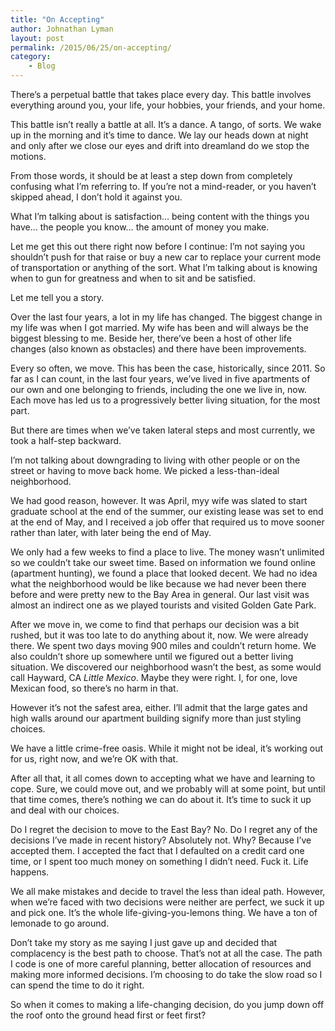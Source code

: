 ```yaml
---
title: "On Accepting"
author: Johnathan Lyman
layout: post
permalink: /2015/06/25/on-accepting/
category:
    - Blog
---
```


There’s a perpetual battle that takes place every day. This battle involves everything around you, your life, your hobbies, your friends, and your home.

This battle isn’t really a battle at all. It’s a dance. A tango, of sorts. We wake up in the morning and it’s time to dance. We lay our heads down at night and only after we close our eyes and drift into dreamland do we stop the motions.

From those words, it should be at least a step down from completely confusing what I’m referring to. If you’re not a mind-reader, or you haven’t skipped ahead, I don’t hold it against you.

What I’m talking about is satisfaction… being content with the things you have… the people you know… the amount of money you make.

Let me get this out there right now before I continue: I’m not saying you shouldn’t push for that raise or buy a new car to replace your current mode of transportation or anything of the sort. What I’m talking about is knowing when to gun for greatness and when to sit and be satisfied.

Let me tell you a story.

Over the last four years, a lot in my life has changed. The biggest change in my life was when I got married. My wife has been and will always be the biggest blessing to me. Beside her, there’ve been a host of other life changes (also known as obstacles) and there have been improvements.

Every so often, we move. This has been the case, historically, since 2011. So far as I can count, in the last four years, we’ve lived in five apartments of our own and one belonging to friends, including the one we live in, now. Each move has led us to a progressively better living situation, for the most part.

But there are times when we’ve taken lateral steps and most currently, we took a half-step backward.

I’m not talking about downgrading to living with other people or on the street or having to move back home. We picked a less-than-ideal neighborhood.

We had good reason, however. It was April, myy wife was slated to start graduate school at the end of the summer, our existing lease was set to end at the end of May, and I received a job offer that required us to move sooner rather than later, with later being the end of May.

We only had a few weeks to find a place to live. The money wasn’t unlimited so we couldn’t take our sweet time. Based on information we found online (apartment hunting), we found a place that looked decent. We had no idea what the neighborhood would be like because we had never been there before and were pretty new to the Bay Area in general. Our last visit was almost an indirect one as we played tourists and visited Golden Gate Park.

After we move in, we come to find that perhaps our decision was a bit rushed, but it was too late to do anything about it, now. We were already there. We spent two days moving 900 miles and couldn’t return home. We also couldn’t shore up somewhere until we figured out a better living situation.&nbsp;We discovered our neighborhood wasn’t the best, as some would call Hayward, CA _Little Mexico_. Maybe they were right. I, for one, love Mexican food, so there’s no harm in that.

However it’s not the safest area, either. I’ll admit that the large gates and high walls around our apartment building signify more than just styling choices.

We have a little crime-free oasis. While it might not be ideal, it’s working out for us, right now, and we’re OK with that.

After all that, it all comes down to accepting what we have and learning to cope. Sure, we could move out, and we probably will at some point, but until that time comes, there’s nothing we can do about it. It’s time to suck it up and deal with our choices.

Do I regret the decision to move to the East Bay? No. Do I regret any of the decisions I’ve made in recent history? Absolutely not. Why? Because I’ve accepted them. I accepted the fact that I defaulted on a credit card one time, or I spent too much money on something I didn’t need. Fuck it. Life happens.

We all make mistakes and decide to travel the less than ideal path. However, when we’re faced with two decisions were neither are perfect, we suck it up and pick one. It’s the whole life-giving-you-lemons thing. We have a ton of lemonade to go around.

Don’t take my story as me saying I just gave up and decided that complacency is the best path to choose. That’s not at all the case. The path I code is one of more careful planning, better allocation of resources and making more informed decisions. I’m choosing to do take the slow road so I can spend the time to do it right.

So when it comes to making a life-changing decision, do you jump down off the roof onto the ground head first or feet first?


